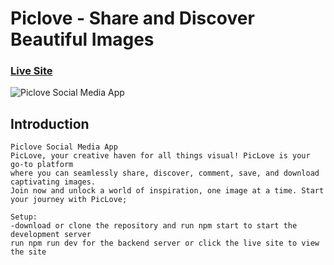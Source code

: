 # Piclove - Share and Discover Beautiful Images

### [Live Site](https://piclove.netlify.app/)
  ![Piclove Social Media App](https://i.ibb.co/YPvh2cL/homepage.png)

##  Introduction
    Piclove Social Media App
    PicLove, your creative haven for all things visual! PicLove is your go-to platform 
    where you can seamlessly share, discover, comment, save, and download captivating images. 
    Join now and unlock a world of inspiration, one image at a time. Start your journey with PicLove;
      
    Setup:
    -download or clone the repository and run npm start to start the development server
    run npm run dev for the backend server or click the live site to view the site
